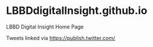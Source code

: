 # LBBDdigitalInsight.github.io
LBBD Digital Insight Home Page

Tweets linked via https://publish.twitter.com/
